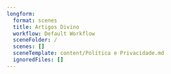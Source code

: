 ```yaml
---
longform:
  format: scenes
  title: Artigos Divino
  workflow: Default Workflow
  sceneFolder: /
  scenes: []
  sceneTemplate: content/Política e Privacidade.md
  ignoredFiles: []
---
```

